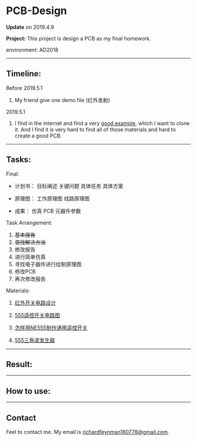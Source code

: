 
# PCB-Design

__Update__ on 2019.4.9

__Project:__ This project is design a PCB as my final homework.

environment: AD2018

---

## Timeline:
Before 2019.5.1
1. My friend give one demo file (红外发射) 

2019.5.1
1. I find in the internet and find a very [good example](http://www.elecfans.com/article/88/131/ctrlsc/switch/2018/20180125623122_a.html), which I want to clone it. And I find it is very hard to find all of those materials and hard to create a good PCB.

---

## Tasks:
Final: 

- 计划书：
目标阐述
关键问题
具体任务
具体方案

- 原理图：
工作原理图
线路原理图

- 成果：
仿真
PCB
元器件参数

Task Arrangement:
1. ~~基本报告~~
2. ~~查找解决方法~~
3. 修改报告
4. 进行简单仿真
5. 寻找电子器件进行绘制原理图
6. 修改PCB
6. 再次修改报告

Materials:

1. [红外开关电路设计](http://www.elecfans.com/article/88/131/ctrlsc/switch/2018/20180125623122_a.html)

2. [555遥控开关电路图](http://www.elecfans.com/article/88/131/198/2018/20180130626129_a.html)


3. [怎样用NE555制作通用遥控开关](http://www.elecfans.com/d/785135.html)

4. [555三角波发生器](https://www.dianziaihaozhe.com/mulu/guowai/2933.html)


---

## Result:

---

## How to use:

---

## Contact
Feel to contact me. My email is richardfeynman180778@gmail.com.
